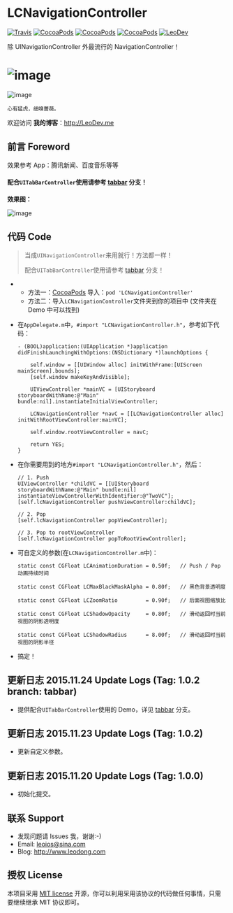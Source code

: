 # LCNavigationController

[![Travis](https://img.shields.io/travis/LeoiOS/LCNavigationController.svg?style=flat)](https://travis-ci.org/LeoiOS/LCNavigationController)
[![CocoaPods](https://img.shields.io/cocoapods/v/LCNavigationController.svg)](http://cocoadocs.org/docsets/LCNavigationController)
[![CocoaPods](https://img.shields.io/cocoapods/l/LCNavigationController.svg)](https://raw.githubusercontent.com/LeoiOS/LCNavigationController/master/LICENSE)
[![CocoaPods](https://img.shields.io/cocoapods/p/LCNavigationController.svg)](http://cocoadocs.org/docsets/LCNavigationController)
[![LeoDev](https://img.shields.io/badge/blog-LeoDev.me-brightgreen.svg)](http://leodev.me)

除 UINavigationController 外最流行的 NavigationController！

![image](https://github.com/LeoiOS/LCNavigationController/blob/master/LCNCDemo.gif)
===
![image](https://github.com/LeoiOS/LCNavigationController/blob/master/LCNCDemo.png)

  ````
  心有猛虎，细嗅蔷薇。
  ````

欢迎访问 **我的博客**：http://LeoDev.me


## 前言 Foreword

效果参考 App：腾讯新闻、百度音乐等等



#### 配合`UITabBarController`使用请参考 [tabbar](https://github.com/LeoiOS/LCNavigationController/tree/tabbar) 分支！

**效果图：**

![image](https://github.com/LeoiOS/LCNavigationController/blob/tabbar/LCNCTabbarDemo.gif)



## 代码 Code

> 当成`UINavigationController`来用就行！方法都一样！
>
> 配合`UITabBarController`使用请参考 [tabbar](https://github.com/LeoiOS/LCNavigationController/tree/tabbar) 分支！

* 
    - 方法一：[CocoaPods](https://cocoapods.org/) 导入：`pod 'LCNavigationController'`
    - 方法二：导入`LCNavigationController`文件夹到你的项目中 (文件夹在 Demo 中可以找到)
* 在`AppDelegate.m`中，`#import "LCNavigationController.h"`，参考如下代码：

    ````objc
    - (BOOL)application:(UIApplication *)application didFinishLaunchingWithOptions:(NSDictionary *)launchOptions {

        self.window = [[UIWindow alloc] initWithFrame:[UIScreen mainScreen].bounds];
        [self.window makeKeyAndVisible];

        UIViewController *mainVC = [UIStoryboard storyboardWithName:@"Main" bundle:nil].instantiateInitialViewController;

        LCNavigationController *navC = [[LCNavigationController alloc] initWithRootViewController:mainVC];

        self.window.rootViewController = navC;

        return YES;
    }
    ````
* 在你需要用到的地方`#import "LCNavigationController.h"`，然后：
    ````objc
    // 1. Push
    UIViewController *childVC = [[UIStoryboard storyboardWithName:@"Main" bundle:nil] instantiateViewControllerWithIdentifier:@"TwoVC"];
    [self.lcNavigationController pushViewController:childVC];

    // 2. Pop
    [self.lcNavigationController popViewController];

    // 3. Pop to rootViewController
    [self.lcNavigationController popToRootViewController];
    ````
* 可自定义的参数(在`LCNavigationController.m`中)：
    ````objc
    static const CGFloat LCAnimationDuration = 0.50f;   // Push / Pop 动画持续时间

    static const CGFloat LCMaxBlackMaskAlpha = 0.80f;   // 黑色背景透明度

    static const CGFloat LCZoomRatio         = 0.90f;   // 后面视图缩放比

    static const CGFloat LCShadowOpacity     = 0.80f;   // 滑动返回时当前视图的阴影透明度

    static const CGFloat LCShadowRadius      = 8.00f;   // 滑动返回时当前视图的阴影半径
    ````
* 搞定！



## 更新日志 2015.11.24 Update Logs (Tag: 1.0.2 branch: tabbar)
* 提供配合`UITabBarController`使用的 Demo，详见 [tabbar](https://github.com/LeoiOS/LCNavigationController/tree/tabbar) 分支。



## 更新日志 2015.11.23 Update Logs (Tag: 1.0.2)
* 更新自定义参数。



## 更新日志 2015.11.20 Update Logs (Tag: 1.0.0)
* 初始化提交。



## 联系 Support

* 发现问题请 Issues 我，谢谢:-)
* Email: leoios@sina.com
* Blog: http://www.leodong.com



## 授权 License

本项目采用 [MIT license](http://opensource.org/licenses/MIT) 开源，你可以利用采用该协议的代码做任何事情，只需要继续继承 MIT 协议即可。
